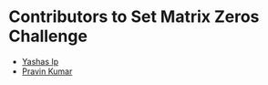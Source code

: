 # Contributors to Set Matrix Zeros Challenge

- [Yashas Ip](https://github.com/yashasip)
- [Pravin Kumar](https://github.com/pravin-pk)
